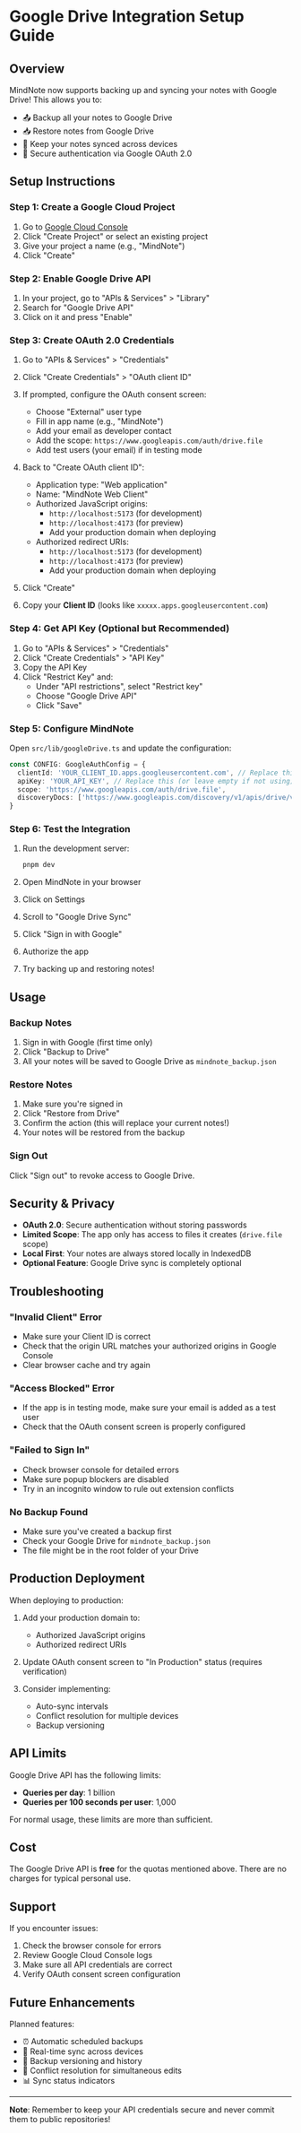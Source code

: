 # Google Drive Integration Setup Guide

## Overview
MindNote now supports backing up and syncing your notes with Google Drive! This allows you to:
- 📤 Backup all your notes to Google Drive
- 📥 Restore notes from Google Drive
- 🔄 Keep your notes synced across devices
- 🔐 Secure authentication via Google OAuth 2.0

## Setup Instructions

### Step 1: Create a Google Cloud Project

1. Go to [Google Cloud Console](https://console.cloud.google.com/)
2. Click "Create Project" or select an existing project
3. Give your project a name (e.g., "MindNote")
4. Click "Create"

### Step 2: Enable Google Drive API

1. In your project, go to "APIs & Services" > "Library"
2. Search for "Google Drive API"
3. Click on it and press "Enable"

### Step 3: Create OAuth 2.0 Credentials

1. Go to "APIs & Services" > "Credentials"
2. Click "Create Credentials" > "OAuth client ID"
3. If prompted, configure the OAuth consent screen:
   - Choose "External" user type
   - Fill in app name (e.g., "MindNote")
   - Add your email as developer contact
   - Add the scope: `https://www.googleapis.com/auth/drive.file`
   - Add test users (your email) if in testing mode

4. Back to "Create OAuth client ID":
   - Application type: "Web application"
   - Name: "MindNote Web Client"
   - Authorized JavaScript origins:
     - `http://localhost:5173` (for development)
     - `http://localhost:4173` (for preview)
     - Add your production domain when deploying
   - Authorized redirect URIs:
     - `http://localhost:5173` (for development)
     - `http://localhost:4173` (for preview)
     - Add your production domain when deploying

5. Click "Create"
6. Copy your **Client ID** (looks like `xxxxx.apps.googleusercontent.com`)

### Step 4: Get API Key (Optional but Recommended)

1. Go to "APIs & Services" > "Credentials"
2. Click "Create Credentials" > "API Key"
3. Copy the API Key
4. Click "Restrict Key" and:
   - Under "API restrictions", select "Restrict key"
   - Choose "Google Drive API"
   - Click "Save"

### Step 5: Configure MindNote

Open `src/lib/googleDrive.ts` and update the configuration:

```typescript
const CONFIG: GoogleAuthConfig = {
  clientId: 'YOUR_CLIENT_ID.apps.googleusercontent.com', // Replace this
  apiKey: 'YOUR_API_KEY', // Replace this (or leave empty if not using)
  scope: 'https://www.googleapis.com/auth/drive.file',
  discoveryDocs: ['https://www.googleapis.com/discovery/v1/apis/drive/v3/rest']
}
```

### Step 6: Test the Integration

1. Run the development server:
   ```bash
   pnpm dev
   ```

2. Open MindNote in your browser
3. Click on Settings
4. Scroll to "Google Drive Sync"
5. Click "Sign in with Google"
6. Authorize the app
7. Try backing up and restoring notes!

## Usage

### Backup Notes
1. Sign in with Google (first time only)
2. Click "Backup to Drive"
3. All your notes will be saved to Google Drive as `mindnote_backup.json`

### Restore Notes
1. Make sure you're signed in
2. Click "Restore from Drive"
3. Confirm the action (this will replace your current notes!)
4. Your notes will be restored from the backup

### Sign Out
Click "Sign out" to revoke access to Google Drive.

## Security & Privacy

- **OAuth 2.0**: Secure authentication without storing passwords
- **Limited Scope**: The app only has access to files it creates (`drive.file` scope)
- **Local First**: Your notes are always stored locally in IndexedDB
- **Optional Feature**: Google Drive sync is completely optional

## Troubleshooting

### "Invalid Client" Error
- Make sure your Client ID is correct
- Check that the origin URL matches your authorized origins in Google Console
- Clear browser cache and try again

### "Access Blocked" Error
- If the app is in testing mode, make sure your email is added as a test user
- Check that the OAuth consent screen is properly configured

### "Failed to Sign In"
- Check browser console for detailed errors
- Make sure popup blockers are disabled
- Try in an incognito window to rule out extension conflicts

### No Backup Found
- Make sure you've created a backup first
- Check your Google Drive for `mindnote_backup.json`
- The file might be in the root folder of your Drive

## Production Deployment

When deploying to production:

1. Add your production domain to:
   - Authorized JavaScript origins
   - Authorized redirect URIs

2. Update OAuth consent screen to "In Production" status (requires verification)

3. Consider implementing:
   - Auto-sync intervals
   - Conflict resolution for multiple devices
   - Backup versioning

## API Limits

Google Drive API has the following limits:
- **Queries per day**: 1 billion
- **Queries per 100 seconds per user**: 1,000

For normal usage, these limits are more than sufficient.

## Cost

The Google Drive API is **free** for the quotas mentioned above. There are no charges for typical personal use.

## Support

If you encounter issues:
1. Check the browser console for errors
2. Review Google Cloud Console logs
3. Make sure all API credentials are correct
4. Verify OAuth consent screen configuration

## Future Enhancements

Planned features:
- ⏰ Automatic scheduled backups
- 🔄 Real-time sync across devices
- 📝 Backup versioning and history
- 🔀 Conflict resolution for simultaneous edits
- 📊 Sync status indicators

---

**Note**: Remember to keep your API credentials secure and never commit them to public repositories!
